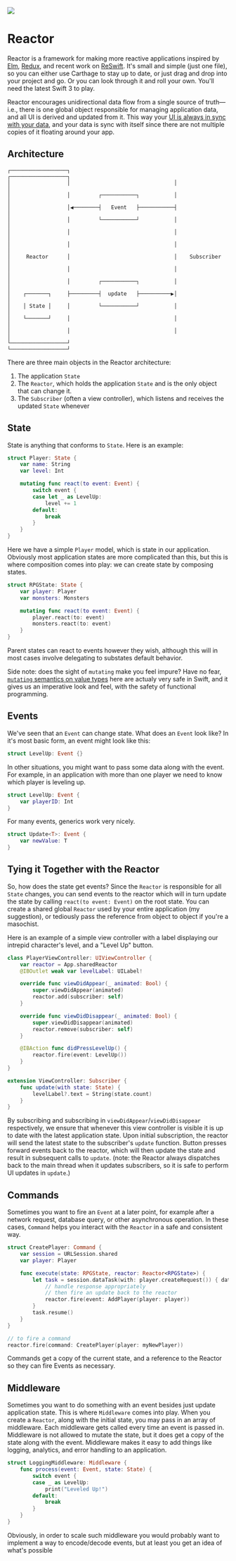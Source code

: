 ![](Logo/Logo.png)

# Reactor

Reactor is a framework for making more reactive applications inspired by [Elm](https://github.com/evancz/elm-architecture-tutorial), [Redux](http://redux.js.org/docs/basics/index.html), and recent work on [ReSwift](https://github.com/ReSwift/ReSwift). It's small and simple (just one file), so you can either use Carthage to stay up to date, or just drag and drop into your project and go.  Or you can look through it and roll your own. You'll need the latest Swift 3 to play.

Reactor encourages unidirectional data flow from a single source of truth—i.e., there is one global object responsible for managing application data, and all UI is derived and updated from it. This way your [UI is always in sync with your data](https://medium.com/swift-fox/react-native-native-28e37f7de1ae#.tbp9edrnn), and your data is sync with itself since there are not multiple copies of it floating around your app.


## Architecture

```
┌──────────────────┐                                 ┌──────────────────┐
│                  │                                 │                  │
│                  │         ┌───────────┐           │                  │
│                  │◀────────┤   Event   ├───────────┤                  │
│                  │         └───────────┘           │                  │
│                  │                                 │                  │
│                  │                                 │                  │
│     Reactor      │                                 │    Subscriber    │
│                  │                                 │                  │
│                  │         ┌───────────┐           │                  │
│    ┌───────┐     ├─────────┤  update   ├──────────▶│                  │
│    │ State │     │         └───────────┘           │                  │
│    └───────┘     │                                 │                  │
│                  │                                 │                  │
└──────────────────┘                                 └──────────────────┘
```

There are three main objects in the Reactor architecture:

1. The application `State`
2. The `Reactor`, which holds the application `State` and is the only object that can change it.
3. The `Subscriber` (often a view controller), which listens and receives the updated `State` whenever

## State

State is anything that conforms to `State`. Here is an example:

```swift
struct Player: State {
    var name: String
    var level: Int

    mutating func react(to event: Event) {
        switch event {
        case let _ as LevelUp:
            level += 1
        default:
            break
        }
    }
}
```

Here we have a simple `Player` model, which is state in our application. Obviously most application states are more complicated than this, but this is where composition comes into play: we can create state by composing states.

```swift
struct RPGState: State {
    var player: Player
    var monsters: Monsters

    mutating func react(to event: Event) {
        player.react(to: event)
        monsters.react(to: event)
    }
}
```

Parent states can react to events however they wish, although this will in most cases involve delegating to substates default behavior.

Side note: does the sight of `mutating` make you feel impure? Have no fear, [`mutating` semantics on value types](http://chris.eidhof.nl/post/structs-and-mutation-in-swift/) here are actualy very safe in Swift, and it gives us an imperative look and feel, with the safety of functional programming.

## Events

We've seen that an `Event` can change state. What does an `Event` look like? In it's most basic form, an event might look like this:

```swift
struct LevelUp: Event {}
```

In other situations, you might want to pass some data along with the event. For example, in an application with more than one player we need to know which player is leveling up.

```swift
struct LevelUp: Event {
    var playerID: Int
}
```

For many events, generics work very nicely.

```swift
struct Update<T>: Event {
    var newValue: T
}
```

## Tying it Together with the Reactor

So, how does the state get events? Since the `Reactor` is responsible for all `State` changes, you can send events to the reactor which will in turn update the state by calling `react(to event: Event)` on the root state. You can create a shared global `Reactor` used by your entire application (my suggestion), or tediously pass the reference from object to object if you're a masochist.

Here is an example of a simple view controller with a label displaying our intrepid character's level, and a "Level Up" button.

```swift
class PlayerViewController: UIViewController {
    var reactor = App.sharedReactor
    @IBOutlet weak var levelLabel: UILabel!

    override func viewDidAppear(_ animated: Bool) {
        super.viewDidAppear(animated)
        reactor.add(subscriber: self)
    }

    override func viewDidDisappear(_ animated: Bool) {
        super.viewDidDisappear(animated)
        reactor.remove(subscriber: self)
    }

    @IBAction func didPressLevelUp() {
        reactor.fire(event: LevelUp())
    }
}

extension ViewController: Subscriber {
    func update(with state: State) {
        levelLabel?.text = String(state.count)
    }
}
```

By subscribing and subscribing in `viewDidAppear`/`viewDidDisappear` respectively, we ensure that whenever this view controller is visible it is up to date with the latest application state. Upon initial subscription, the reactor will send the latest state to the subscriber's `update` function. Button presses forward events back to the reactor, which will then update the state and result in subsequent calls to `update`. (note: the Reactor always dispatches back to the main thread when it updates subscribers, so it is safe to perform UI updates in `update`.)

## Commands

Sometimes you want to fire an `Event` at a later point, for example after a network request, database query, or other asynchronous operation. In these cases, `Command` helps you interact with the `Reactor` in a safe and consistent way.

```swift
struct CreatePlayer: Command {
    var session = URLSession.shared
    var player: Player

    func execute(state: RPGState, reactor: Reactor<RPGState>) {
        let task = session.dataTask(with: player.createRequest()) { data, response, error in
            // handle response appropriately
            // then fire an update back to the reactor
            reactor.fire(event: AddPlayer(player: player))
        }
        task.resume()
    }
}

// to fire a command
reactor.fire(command: CreatePlayer(player: myNewPlayer))
```

Commands get a copy of the current state, and a reference to the Reactor so they can fire Events as necessary.

## Middleware

Sometimes you want to do something with an event besides just update application state. This is where `Middleware` comes into play. When you create a `Reactor`, along with the initial state, you may pass in an array of middleware. Each middleware gets called every time an event is passed in. Middleware is not allowed to mutate the state, but it does get a copy of the state along with the event. Middleware makes it easy to add things like logging, analytics, and error handling to an application.

```swift
struct LoggingMiddleware: Middleware {
    func process(event: Event, state: State) {
        switch event {
        case _ as LevelUp:
            print("Leveled Up!")
        default:
            break
        }
    }
}
```

Obviously, in order to scale such middleware you would probably want to implement a way to encode/decode events, but at least you get an idea of what's possible
